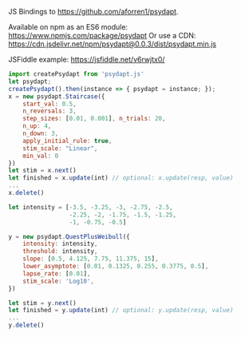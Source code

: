 JS Bindings to https://github.com/aforren1/psydapt.

Available on npm as an ES6 module: https://www.npmjs.com/package/psydapt
Or use a CDN: https://cdn.jsdelivr.net/npm/psydapt@0.0.3/dist/psydapt.min.js

JSFiddle example: https://jsfiddle.net/v6rwjtx0/

```js
import createPsydapt from 'psydapt.js'
let psydapt;
createPsydapt().then(instance => { psydapt = instance; });
x = new psydapt.Staircase({
    start_val: 0.5,
    n_reversals: 3,
    step_sizes: [0.01, 0.001], n_trials: 20,
    n_up: 4,
    n_down: 3,
    apply_initial_rule: true,
    stim_scale: "Linear",
    min_val: 0
})
let stim = x.next()
let finished = x.update(int) // optional: x.update(resp, value)
...
x.delete()

let intensity = [-3.5, -3.25, -3, -2.75, -2.5,
                 -2.25, -2, -1.75, -1.5, -1.25,
                 -1, -0.75, -0.5]

y = new psydapt.QuestPlusWeibull({
    intensity: intensity,
    threshold: intensity,
    slope: [0.5, 4.125, 7.75, 11.375, 15],
    lower_asymptote: [0.01, 0.1325, 0.255, 0.3775, 0.5],
    lapse_rate: [0.01],
    stim_scale: 'Log10',
})

let stim = y.next()
let finished = y.update(int) // optional: y.update(resp, value)
...
y.delete()

```
